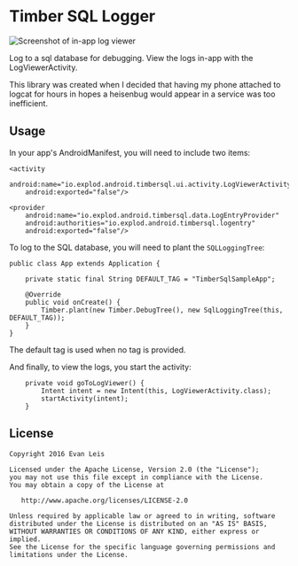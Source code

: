 Timber SQL Logger
=================

 ![Screenshot of in-app log viewer][screenshot]

Log to a sql database for debugging. View the logs in-app with the LogViewerActivity.

This library was created when I decided that having my phone attached to logcat for hours in hopes a
heisenbug would appear in a service was too inefficient.

Usage
-----

In your app's AndroidManifest, you will need to include two items:
```
<activity
    android:name="io.explod.android.timbersql.ui.activity.LogViewerActivity"
    android:exported="false"/>

<provider
    android:name="io.explod.android.timbersql.data.LogEntryProvider"
    android:authorities="io.explod.android.timbersql.logentry"
    android:exported="false"/>
```

To log to the SQL database, you will need to plant the `SQLLoggingTree`:

```
public class App extends Application {

	private static final String DEFAULT_TAG = "TimberSqlSampleApp";

	@Override
	public void onCreate() {
		Timber.plant(new Timber.DebugTree(), new SqlLoggingTree(this, DEFAULT_TAG));
	}
}
```

The default tag is used when no tag is provided.

And finally, to view the logs, you start the activity:
```
	private void goToLogViewer() {
		Intent intent = new Intent(this, LogViewerActivity.class);
		startActivity(intent);
	}
```

License
-------

    Copyright 2016 Evan Leis

    Licensed under the Apache License, Version 2.0 (the "License");
    you may not use this file except in compliance with the License.
    You may obtain a copy of the License at

       http://www.apache.org/licenses/LICENSE-2.0

    Unless required by applicable law or agreed to in writing, software
    distributed under the License is distributed on an "AS IS" BASIS,
    WITHOUT WARRANTIES OR CONDITIONS OF ANY KIND, either express or implied.
    See the License for the specific language governing permissions and
    limitations under the License.

 [screenshot]: http://i.imgur.com/tneAUAF.png